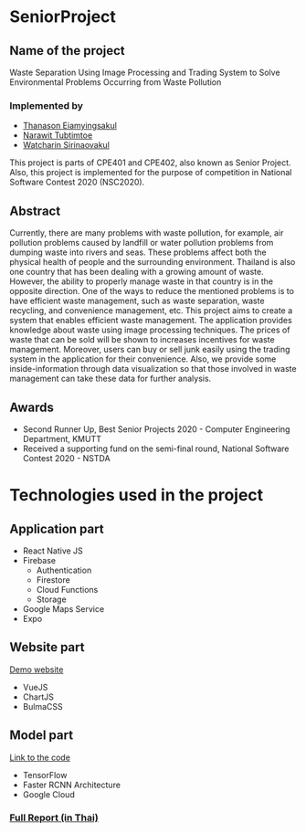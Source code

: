 # SeniorProject
## Name of the project
Waste Separation Using Image Processing and Trading System to Solve Environmental Problems Occurring from Waste Pollution

### Implemented by
- <a href="https://github.com/ttn37">Thanason Eiamyingsakul</a><br>
- <a href="https://github.com/nonna4822">Narawit Tubtimtoe</a><br>
- <a href="https://github.com/wchr-aun">Watcharin Sirinaovakul</a>

This project is parts of CPE401 and CPE402, also known as Senior Project. Also, this project is implemented for the purpose of competition in National Software Contest 2020 (NSC2020).

## Abstract
Currently, there are many problems with waste pollution, for example, air pollution problems caused by landfill or water pollution problems from dumping waste into rivers and seas. These problems affect both the physical health of people and the surrounding environment. Thailand is also one country that has been dealing with a growing amount of waste. However, the ability to properly manage waste in that country is in the opposite direction. One of the ways to reduce the mentioned problems is to have efficient waste management, such as waste separation, waste recycling, and convenience management, etc. This project aims to create a system that enables efficient waste management. The application provides knowledge about waste using image processing techniques. The prices of waste that can be sold will be shown to increases incentives for waste management. Moreover, users can buy or sell junk easily using the trading system in the application for their convenience. Also, we provide some inside-information through data visualization so that those involved in waste management can take these data for further analysis.

## Awards
- Second Runner Up, Best Senior Projects 2020 - Computer Engineering Department, KMUTT
- Received a supporting fund on the semi-final round, National Software Contest 2020 - NSTDA

# Technologies used in the project
## Application part
- React Native JS
- Firebase
  - Authentication
  - Firestore
  - Cloud Functions
  - Storage
- Google Maps Service
- Expo
## Website part
<a href="https://senior-project-83de1.firebaseapp.com/">Demo website</a>
- VueJS
- ChartJS
- BulmaCSS
## Model part
<a href="https://github.com/ttn37/frcnn_server">Link to the code</a>
- TensorFlow
- Faster RCNN Architecture
- Google Cloud


### <a href="/FinalReport.pdf">Full Report (in Thai)</a>
